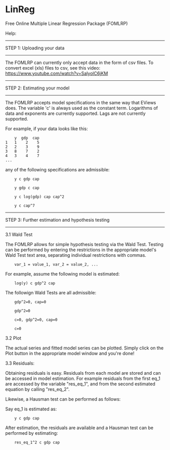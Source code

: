 LinReg
======

Free Online Multiple Linear Regression Package (FOMLRP)

Help:

**********************************************************************************************************************
STEP 1: Uploading your data
**********************************************************************************************************************

The FOMLRP can currently only accept data in the form of csv files. 
To convert excel (xls) files to csv, see this video: https://www.youtube.com/watch?v=SalyolC6jKM

**********************************************************************************************************************
STEP 2: Estimating your model
**********************************************************************************************************************

The FOMLRP accepts model specifications in the same way that EViews does. The variable 'c' is always used as the
constant term. Logarithms of data and exponents are currently supported. Lags are not currently supported.

For example, if your data looks like this:

        y  gdp  cap
    1   1    2    5
    2   2    3    9
    3   8    7    2
    4   3    4    7
    ...
    
any of the following specifications are admissible:

        y c gdp cap

        y gdp c cap

        y c log(gdp) cap cap^2

        y c cap^7

**********************************************************************************************************************
STEP 3: Further estimation and hypothesis testing
**********************************************************************************************************************

3.1 Wald Test

The FOMLRP allows for simple hypothesis testing via the Wald Test. Testing can be performed by entering the restrictions
in the appropriate model's Wald Test text area, separating individual restrictions with commas.

        var_1 = value_1, var_2 = value_2, ...

For example, assume the following model is estimated:

        log(y) c gdp^2 cap
        
The followign Wald Tests are all admissible:

        gdp^2=0, cap=0

        gdp^2=0

        c=0, gdp^2=0, cap=0

        c=0
        
3.2 Plot

The actual series and fitted model series can be plotted. Simply click on the Plot button in the appropriate model window
and you're done!

3.3 Residuals:

Obtaining residuals is easy. Residuals from each model are stored and can be accessed in model estimation. 
For example residuals from the first eq_1 are accessed by the variable "res_eq_1", and from the second estimated equation
by calling "res_eq_2".

Likewise, a Hausman test can be performed as follows:

Say eq_1 is estimated as:

        y c gdp cap
        
After estimation, the residuals are available and a Hausman test can be performed by estimating:

        res_eq_1^2 c gdp cap

